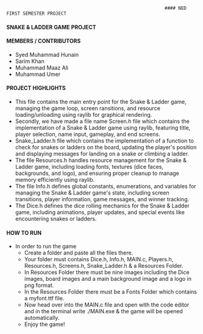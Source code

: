                                                               #### NED FIRST SEMESTER PROJECT
#### SNAKE & LADDER GAME PROJECT
                                                    
#### MEMBERS / CONTRIBUTORS
* Syed Muhammad Hunain 
* Sarim Khan
* Muhammad Maaz Ali
* Muhammad Umer

#### PROJECT HIGHLIGHTS
* This file contains the main entry point for the Snake & Ladder game, managing the game loop, screen ransitions, and resource loading/unloading using raylib for       graphical rendering.
* Secondly, we have made a file name Screen.h file which contains the implementation of a Snake & Ladder game using raylib, featuring title, player selection, name     input, gameplay, and end screens.
* Snake_Ladder.h file which contains the implementation of a function to check for snakes or ladders on the board, updating the player's position and displaying        messages for landing on a snake or climbing a ladder.
* The file Resources.h handles resource management for the Snake & Ladder game, including loading fonts, textures (dice faces, backgrounds, and logo), and ensuring     proper cleanup to manage memory efficiently using raylib.
* The file Info.h defines global constants, enumerations, and variables for managing the Snake & Ladder game's state, including screen transitions, player              information, game messages, and winner tracking.
* The Dice.h defines the dice rolling mechanics for the Snake & Ladder game, including animations, player updates, and special events like encountering snakes or       ladders.

#### HOW TO RUN
* In order to run the game
     * Create a folder and paste all the files there.
     * Your folder must contains Dice.h, Info.h, MAIN.c, Players.h, Resources.h, Screens.h, Snake_Ladder.h & a Resources Folder.
     * In Resources Folder there must be nine images including the Dice images, board images and a main background image and a logo in png format.
     * In the Resources Folder there must be a Fonts Folder which contains a myfont.ttf file.
     * Now head over into the MAIN.c file and open with the code editor and in the terminal write ./MAIN.exe & the game will be opened automatically.
     * Enjoy the game!
 

